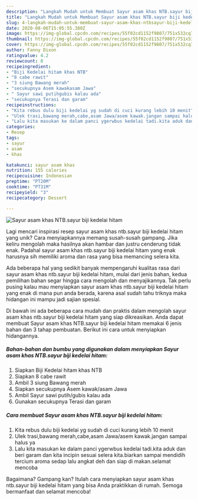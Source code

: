 ```yaml
---
description: "Langkah Mudah untuk Membuat Sayur asam khas NTB.sayur biji kedelai hitam Anti Gagal"
title: "Langkah Mudah untuk Membuat Sayur asam khas NTB.sayur biji kedelai hitam Anti Gagal"
slug: 4-langkah-mudah-untuk-membuat-sayur-asam-khas-ntbsayur-biji-kedelai-hitam-anti-gagal
date: 2020-08-06T15:05:55.380Z
image: https://img-global.cpcdn.com/recipes/55f02cd1152f9807/751x532cq70/sayur-asam-khas-ntbsayur-biji-kedelai-hitam-foto-resep-utama.jpg
thumbnail: https://img-global.cpcdn.com/recipes/55f02cd1152f9807/751x532cq70/sayur-asam-khas-ntbsayur-biji-kedelai-hitam-foto-resep-utama.jpg
cover: https://img-global.cpcdn.com/recipes/55f02cd1152f9807/751x532cq70/sayur-asam-khas-ntbsayur-biji-kedelai-hitam-foto-resep-utama.jpg
author: Fanny Dixon
ratingvalue: 4.2
reviewcount: 8
recipeingredient:
- "Biji Kedelai hitam khas NTB"
- "8 cabe rawit"
- "3 siung Bawang merah"
- "secukupnya Asem kawakasam Jawa"
- " Sayur sawi putihgubis kalau ada"
- "secukupnya Terasi dan garam"
recipeinstructions:
- "Kita rebus dulu biji kedelai yg sudah di cuci kurang lebih 10 menit"
- "Ulek trasi,bawang merah,cabe,asam Jawa/asem kawak.jangan sampai halus ya"
- "Lalu kita masukan ke dalam panci ygerwbus kedelai tadi.kita aduk dan beri garam dan kita incipin sesuai selera kita.biarkan sampai mendidih tercium aroma sedap lalu angkat deh dan siap di makan.selamat mencoba"
categories:
- Resep
tags:
- sayur
- asam
- khas

katakunci: sayur asam khas 
nutrition: 155 calories
recipecuisine: Indonesian
preptime: "PT20M"
cooktime: "PT31M"
recipeyield: "3"
recipecategory: Dessert

---
```



![Sayur asam khas NTB.sayur biji kedelai hitam](https://img-global.cpcdn.com/recipes/55f02cd1152f9807/751x532cq70/sayur-asam-khas-ntbsayur-biji-kedelai-hitam-foto-resep-utama.jpg)

Lagi mencari inspirasi resep sayur asam khas ntb.sayur biji kedelai hitam yang unik? Cara menyiapkannya memang susah-susah gampang. Jika keliru mengolah maka hasilnya akan hambar dan justru cenderung tidak enak. Padahal sayur asam khas ntb.sayur biji kedelai hitam yang enak harusnya sih memiliki aroma dan rasa yang bisa memancing selera kita.



Ada beberapa hal yang sedikit banyak mempengaruhi kualitas rasa dari sayur asam khas ntb.sayur biji kedelai hitam, mulai dari jenis bahan, kedua pemilihan bahan segar hingga cara mengolah dan menyajikannya. Tak perlu pusing kalau mau menyiapkan sayur asam khas ntb.sayur biji kedelai hitam yang enak di mana pun anda berada, karena asal sudah tahu triknya maka hidangan ini mampu jadi sajian spesial.


Di bawah ini ada beberapa cara mudah dan praktis dalam mengolah sayur asam khas ntb.sayur biji kedelai hitam yang siap dikreasikan. Anda dapat membuat Sayur asam khas NTB.sayur biji kedelai hitam memakai 6 jenis bahan dan 3 tahap pembuatan. Berikut ini cara untuk menyiapkan hidangannya.

<!--inarticleads1-->

##### Bahan-bahan dan bumbu yang digunakan dalam menyiapkan Sayur asam khas NTB.sayur biji kedelai hitam:

1. Siapkan Biji Kedelai hitam khas NTB
1. Siapkan 8 cabe rawit
1. Ambil 3 siung Bawang merah
1. Siapkan secukupnya Asem kawak/asam Jawa
1. Ambil  Sayur sawi putih/gubis kalau ada
1. Gunakan secukupnya Terasi dan garam




<!--inarticleads2-->

##### Cara membuat Sayur asam khas NTB.sayur biji kedelai hitam:

1. Kita rebus dulu biji kedelai yg sudah di cuci kurang lebih 10 menit
1. Ulek trasi,bawang merah,cabe,asam Jawa/asem kawak.jangan sampai halus ya
1. Lalu kita masukan ke dalam panci ygerwbus kedelai tadi.kita aduk dan beri garam dan kita incipin sesuai selera kita.biarkan sampai mendidih tercium aroma sedap lalu angkat deh dan siap di makan.selamat mencoba




Bagaimana? Gampang kan? Itulah cara menyiapkan sayur asam khas ntb.sayur biji kedelai hitam yang bisa Anda praktikkan di rumah. Semoga bermanfaat dan selamat mencoba!
